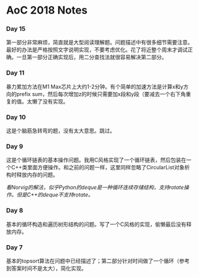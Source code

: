 # AoC 2018 Notes

### Day 15

第一部分非常麻烦，简直就是大型阅读理解题。问题描述中有很多细节需要注意。最好的办法是严格按照文字说明实现，不要考虑优化。花了将近整个周末才调试正确。一旦第一部分正确实现后，用二分查找法就很容易解决第二部分。

### Day 11

暴力累加方法在M1 Max芯片上大约1-2分钟。有个简单的加速方法是计算x和y方向的prefix sum，然后每次增加z的时候只需要加x段和y段（要减去一个右下角重复的值。太懒了没有实现。

### Day 10

这是个脑筋急转弯的题，没有太大意思。跳过。

### Day 9

这是个循环链表的基本操作问题。我用C风格实现了一个循环链表，然后包装在一个C++类里面方便操作。和之前的问题一样，这里同样忽略了CircularList对象析构时释放内存的问题。

*看Norvig的解法，似乎Python的deque是一种循环连续存储结构，支持rotate操作。但是C++的deque不支持rotate。*

### Day 8

基本的循环构造和遍历树形结构的问题。写了一个C风格的实现，偷懒最后没有释放内存。

### Day 7

基本的topsort算法在问题中已经描述了；第二部分针对时间做了一个循环（参考到答案时间不是太大），简化实现。